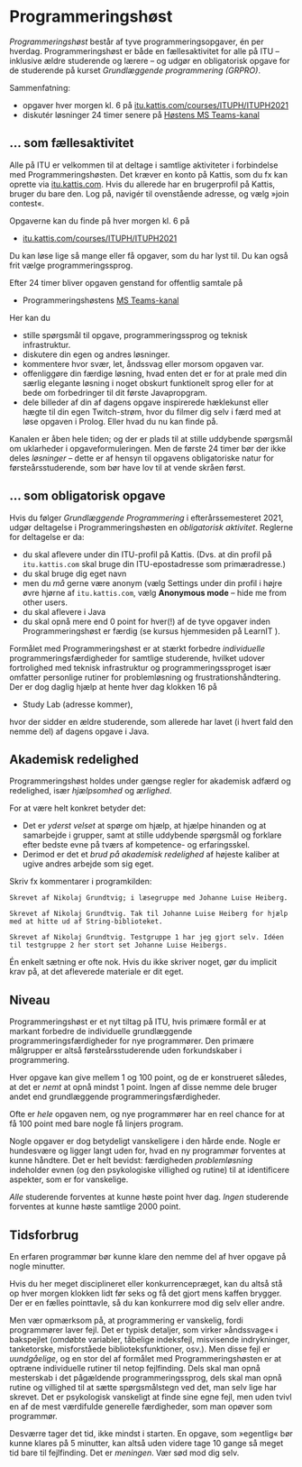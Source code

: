 # Programmeringshøst

_Programmeringshøst_ består af tyve programmeringsopgaver, én per hverdag.
Programmeringshøst er både en fællesaktivitet for alle på ITU – inklusive ældre studerende og lærere – og udgør en obligatorisk opgave for de studerende på kurset _Grundlæggende programmering (GRPRO)_.

Sammenfatning:

* opgaver hver morgen kl. 6 på [itu.kattis.com/courses/ITUPH/ITUPH2021](https://itu.kattis.com/courses/ITUPH/ITUPH2021)
* diskutér løsninger 24 timer senere på [Høstens MS Teams-kanal](https://teams.microsoft.com/l/team/19%3a7030638545734611921c2eabdae804dc%40thread.tacv2/conversations?groupId=ab9f00ab-a679-4b61-bbbb-ab15351f60f9&tenantId=bea229b6-7a08-4086-b44c-71f57f716bdb)


## … som fællesaktivitet

Alle på ITU er velkommen til at deltage i samtlige aktiviteter i forbindelse med Programmeringshøsten.
Det kræver en konto på Kattis, som du fx kan oprette via 
[itu.kattis.com](https://itu.kattis.com).
Hvis du allerede har en brugerprofil på Kattis, bruger du bare den.
Log på, navigér til ovenstående adresse, og vælg »join contest«. 

Opgaverne kan du finde på hver morgen kl. 6 på
* [itu.kattis.com/courses/ITUPH/ITUPH2021](https://itu.kattis.com/courses/ITUPH/ITUPH2021)

Du kan løse lige så mange eller få opgaver, som du har lyst til. Du kan også frit vælge programmeringssprog.

Efter 24 timer bliver opgaven genstand for offentlig samtale på

* Programmeringshøstens 
[MS Teams-kanal](https://teams.microsoft.com/l/team/19%3a7030638545734611921c2eabdae804dc%40thread.tacv2/conversations?groupId=ab9f00ab-a679-4b61-bbbb-ab15351f60f9&tenantId=bea229b6-7a08-4086-b44c-71f57f716bdb)

Her kan du
* stille spørgsmål til opgave, programmeringssprog og teknisk infrastruktur.
* diskutere din egen og andres løsninger.
* kommentere hvor svær, let, åndssvag eller morsom opgaven var.
* offenliggøre din færdige løsning, hvad enten det er for at prale med din særlig elegante løsning i noget obskurt funktionelt sprog eller for at bede om forbedringer til dit første Javapropgram.
* dele billeder af din af dagens opgave inspirerede hæklekunst eller hægte til din egen Twitch-strøm, hvor du filmer dig selv i færd med at løse opgaven i Prolog. Eller hvad du nu kan finde på.

Kanalen er åben hele tiden; og der er plads til at stille uddybende spørgsmål om uklarheder i opgaveformuleringen. Men de første 24 timer bør der ikke deles _løsninger_ – dette er af hensyn til opgavens obligatoriske natur for førsteårsstuderende, som bør have lov til at vende skråen først.

## … som obligatorisk opgave

Hvis du følger _Grundlæggende Programmering_ i efterårssemesteret 2021, udgør deltagelse i Programmeringshøsten en _obligatorisk aktivitet_.
Reglerne for deltagelse er da:

* du skal aflevere under din  ITU-profil på Kattis. 
(Dvs. at din profil på `itu.kattis.com` skal bruge din ITU-epostadresse som primæradresse.)
* du skal bruge dig eget navn
* men du _må_ gerne være anonym (vælg Settings under din profil i højre øvre hjørne af `itu.kattis.com`, vælg **Anonymous mode** – hide me from other users.
* du skal aflevere i Java 
* du skal opnå mere end 0 point for hver(!) af de tyve opgaver inden Programmeringshøst er færdig (se kursus hjemmesiden på LearnIT ).

Formålet med Programmeringshøst er at stærkt forbedre _individuelle_ programmeringsfærdigheder for samtlige studerende, hvilket udover fortrolighed med teknisk infrastruktur og programmeringssproget især omfatter personlige rutiner for problemløsning og frustrationshåndtering.
Der er dog daglig hjælp at hente hver dag klokken 16 på 

* Study Lab (adresse kommer),

hvor der sidder en ældre studerende, som allerede har lavet (i hvert fald den nemme del) af dagens opgave i Java. 

## Akademisk redelighed

Programmeringshøst holdes under gængse regler for akademisk adfærd og redelighed, især *hjælpsomhed* og *ærlighed*.

For at være helt konkret betyder det:
* Det er *yderst velset* at spørge om hjælp, at hjælpe hinanden og at samarbejde i grupper, samt at stille uddybende spørgsmål og forklare efter bedste evne på tværs af kompetence- og erfaringsskel.
* Derimod er det et *brud på akademisk redelighed* af højeste kaliber at ugive andres arbejde som sig eget.

Skriv fx kommentarer i programkilden:
```
Skrevet af Nikolaj Grundtvig; i læsegruppe med Johanne Luise Heiberg.
```

```
Skrevet af Nikolaj Grundtvig. Tak til Johanne Luise Heiberg for hjælp med at hitte ud af String-biblioteket.
```

```
Skrevet af Nikolaj Grundtvig. Testgruppe 1 har jeg gjort selv. Idéen til testgruppe 2 her stort set Johanne Luise Heibergs.
```

Én enkelt sætning er ofte nok. Hvis du ikke skriver noget, gør du implicit krav på, at det 
afleverede materiale er dit eget.

## Niveau

Programmeringshøst er et nyt tiltag på ITU, hvis primære formål er at markant forbedre de individuelle grundlæggende programmeringsfærdigheder for nye programmører.
Den primære målgrupper er altså førsteårsstuderende uden forkundskaber i programmering.

Hver opgave kan give mellem 1 og 100 point, og de er konstrueret således, at det er _nemt_ at opnå mindst 1 point.
Ingen af disse nemme dele bruger andet end grundlæggende programmeringsfærdigheder.

Ofte er _hele_ opgaven nem, og nye programmører har en reel chance for at få 100 point med bare nogle få linjers program.

Nogle opgaver er dog betydeligt vanskeligere i den hårde ende. 
Nogle er hundesvære og ligger langt uden for, hvad en ny programmør forventes at kunne håndtere.
Det er helt bevidst: færdigheden _problemløsning_ indeholder evnen (og den psykologiske villighed og rutine) til at identificere aspekter, som er for vanskelige.

_Alle_ studerende forventes at kunne høste point hver dag.
_Ingen_ studerende forventes at kunne høste samtlige 2000 point.


## Tidsforbrug

En erfaren programmør bør kunne klare den nemme del af hver opgave på nogle minutter.

Hvis du her meget disciplineret eller konkurrencepræget, kan du altså stå op hver morgen klokken lidt før seks og få det gjort mens kaffen brygger.
Der er en fælles pointtavle, så du kan konkurrere mod dig selv eller andre.

Men vær opmærksom på, at programmering er vanskelig, fordi programmører laver fejl.
Det er typisk detaljer, som virker »åndssvage« i bakspejlet (omdøbte variabler, tåbelige indeksfejl, misvisende indrykninger, tanketorske, misforståede biblioteksfunktioner, osv.).
Men disse fejl er _uundgåelige_, og en stor del af formålet med Programmeringshøsten er at optræne individuelle rutiner til netop fejlfinding.
Dels skal man opnå mesterskab i det pågældende programmeringssprog, dels skal man opnå rutine og villighed til at sætte spørgsmålstegn ved det, man selv lige har skrevet.
Det er psykologisk vanskeligt at finde sine egne fejl, men uden tvivl en af de mest værdifulde generelle færdigheder, som man opøver som programmør.

Desværre tager det tid, ikke mindst i starten.
En opgave, som »egentlig« bør kunne klares på 5 minutter, kan altså uden videre tage 10 gange så meget tid bare til fejlfinding.
Det er _meningen_.
Vær sød mod dig selv.
